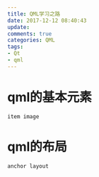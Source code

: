 ```yaml
---
title: QML学习之路
date: 2017-12-12 08:40:43
update:
comments: true
categories: QML
tags:
- Qt
- qml
---
```

# qml的基本元素
    item image

# qml的布局
    anchor layout    
